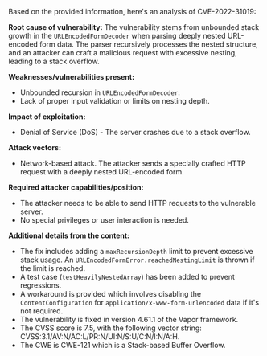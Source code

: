 Based on the provided information, here's an analysis of CVE-2022-31019:

**Root cause of vulnerability:**
The vulnerability stems from unbounded stack growth in the `URLEncodedFormDecoder` when parsing deeply nested URL-encoded form data. The parser recursively processes the nested structure, and an attacker can craft a malicious request with excessive nesting, leading to a stack overflow.

**Weaknesses/vulnerabilities present:**
- Unbounded recursion in `URLEncodedFormDecoder`.
- Lack of proper input validation or limits on nesting depth.

**Impact of exploitation:**
- Denial of Service (DoS) - The server crashes due to a stack overflow.

**Attack vectors:**
- Network-based attack. The attacker sends a specially crafted HTTP request with a deeply nested URL-encoded form.

**Required attacker capabilities/position:**
- The attacker needs to be able to send HTTP requests to the vulnerable server.
- No special privileges or user interaction is needed.

**Additional details from the content:**

*   The fix includes adding a `maxRecursionDepth` limit to prevent excessive stack usage. An `URLEncodedFormError.reachedNestingLimit` is thrown if the limit is reached.
*   A test case (`testHeavilyNestedArray`) has been added to prevent regressions.
*   A workaround is provided which involves disabling the `ContentConfiguration` for `application/x-www-form-urlencoded` data if it's not required.
*   The vulnerability is fixed in version 4.61.1 of the Vapor framework.
*   The CVSS score is 7.5, with the following vector string: CVSS:3.1/AV:N/AC:L/PR:N/UI:N/S:U/C:N/I:N/A:H.
*   The CWE is CWE-121 which is a Stack-based Buffer Overflow.
